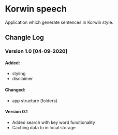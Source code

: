 # Korwin speech
Application which generate sentences in Korwin style.

## Changle Log

### Version 1.0 [04-09-2020]

#### Added:
* styling
* disclaimer
#### Changed:
* app structure (folders)

#### Version 0.1 

* Added search with key word functionality
* Caching data to in local storage

